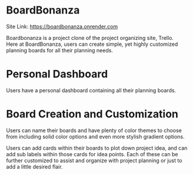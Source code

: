 # BoardBonanza

Site Link: https://boardbonanza.onrender.com

Boardbonanza is a project clone of the project organizing site, Trello.      
Here at BoardBonanza, users can create simple, yet highly customized planning boards for all their planning needs.

# Personal Dashboard
Users have a personal dashboard containing all their planning boards.

# Board Creation and Customization
Users can name their boards and have plenty of color themes to choose from including solid color options and even more stylish gradient options.      

Users can add cards within their boards to plot down project idea, and can add sub labels within those cards for idea points. Each of these can be further customized to assist and organize with project planning or just to add a little desired flair.

